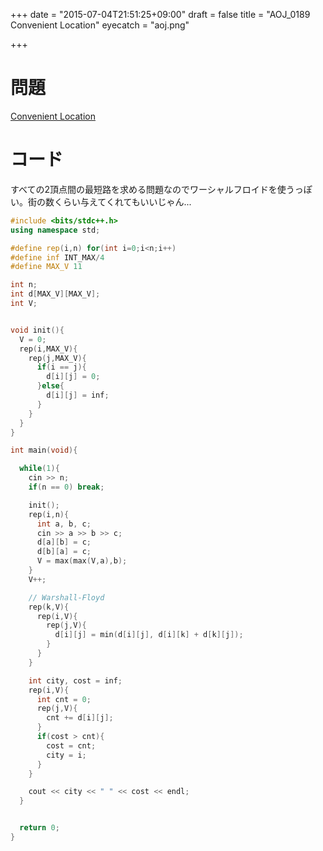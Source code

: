 +++
date = "2015-07-04T21:51:25+09:00"
draft = false
title = "AOJ_0189 Convenient Location"
eyecatch = "aoj.png"

+++


# 問題
[Convenient Location](http://judge.u-aizu.ac.jp/onlinejudge/description.jsp?id=0189)

# コード
すべての2頂点間の最短路を求める問題なのでワーシャルフロイドを使うっぽい。街の数くらい与えてくれてもいいじゃん...

```c++
#include <bits/stdc++.h>
using namespace std;

#define rep(i,n) for(int i=0;i<n;i++)
#define inf INT_MAX/4
#define MAX_V 11

int n;
int d[MAX_V][MAX_V];
int V;


void init(){
  V = 0;
  rep(i,MAX_V){
    rep(j,MAX_V){
      if(i == j){
        d[i][j] = 0;
      }else{
        d[i][j] = inf;
      }
    }
  }
}

int main(void){

  while(1){
    cin >> n;
    if(n == 0) break;

    init();
    rep(i,n){
      int a, b, c;
      cin >> a >> b >> c;
      d[a][b] = c;
      d[b][a] = c;
      V = max(max(V,a),b);
    }
    V++;

    // Warshall-Floyd
    rep(k,V){
      rep(i,V){
        rep(j,V){
          d[i][j] = min(d[i][j], d[i][k] + d[k][j]);
        }
      }
    }

    int city, cost = inf;
    rep(i,V){
      int cnt = 0;
      rep(j,V){
        cnt += d[i][j];
      }
      if(cost > cnt){
        cost = cnt;
        city = i;
      }
    }

    cout << city << " " << cost << endl;
  }


  return 0;
}
```
